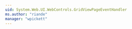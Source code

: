 ```yaml
---
uid: System.Web.UI.WebControls.GridViewPageEventHandler
ms.author: "riande"
manager: "wpickett"
---
```

